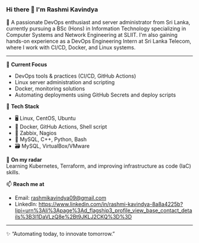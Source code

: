 ### Hi there 👋 I'm Rashmi Kavindya

🎯 A passionate DevOps enthusiast and server administrator from Sri Lanka, currently pursuing a BSc (Hons) in Information Technology specializing in Computer Systems and Network Engineering at SLIIT. I'm also gaining hands-on experience as a DevOps Engineering Intern at Sri Lanka Telecom, where I work with CI/CD, Docker, and Linux systems.

---

🔧 **Current Focus**  
- DevOps tools & practices (CI/CD, GitHub Actions)  
- Linux server administration and scripting  
- Docker, monitoring solutions  
- Automating deployments using GitHub Secrets and deploy scripts  

🧰 **Tech Stack**
- 🖥️ Linux, CentOS, Ubuntu  
- 🐳 Docker, GitHub Actions, Shell script 
- 🧪 Zabbix, Nagios  
- 🧠 MySQL, C++, Python, Bash
- 🗃️ MySQL, VirtualBox/VMware 

📌 **On my radar**  
Learning Kubernetes, Terraform, and improving infrastructure as code (IaC) skills.

📫 **Reach me at**  
- Email: rashmikavindya09@gmail.com  
- LinkedIn: https://www.linkedin.com/in/rashmi-kavindya-8a8a4225b?lipi=urn%3Ali%3Apage%3Ad_flagship3_profile_view_base_contact_details%3B3I1DaVLzQ8e%2Bt9JKLJ2CKQ%3D%3D 

---

✨ “Automating today, to innovate tomorrow.”    
